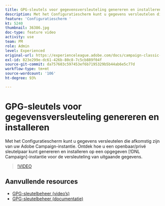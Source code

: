 ```yaml
---
title: GPG-sleutels voor gegevensversleuteling genereren en installeren
description: Met het Configuratiescherm kunt u gegevens versleutelen die afkomstig zijn van uw Adobe Campaign-instantie. Ontdek hoe u een openbaar/privé sleutelpaar kunt genereren en installeren op een opgegeven Campaign-instantie voor de versleuteling van uitgaande gegevens.
feature: 'Configuratiescherm '
kt: 5240
thumbnail: 36386.jpg
doc-type: feature video
activity: use
team: PM
role: Admin
level: Experienced
original-url: https://experienceleague.adobe.com/docs/campaign-classic-learn/tutorials/administrating/control-panel-acc/gpg-key-management/generating-and-installing-gpg-keys-for-data-encryption.html
exl-id: 823e299e-dc61-426b-80c8-7c5cb889f04f
source-git-commit: da757603c597453ef6b7195329b5b44ab6e5c77d
workflow-type: tm+mt
source-wordcount: '106'
ht-degree: 93%

---
```


# GPG-sleutels voor gegevensversleuteling genereren en installeren

Met het Configuratiescherm kunt u gegevens versleutelen die afkomstig zijn van uw Adobe Campaign-instantie. Ontdek hoe u een openbaar/privé sleutelpaar kunt genereren en installeren op een opgegeven [!DNL Campaign]-instantie voor de versleuteling van uitgaande gegevens.

>[!VIDEO](https://video.tv.adobe.com/v/36386?quality=12)

## Aanvullende resources

* [GPG-sleutelbeheer (video’s)](./gpg-key-management-overview.md)
* [GPG-sleutelbeheer (documentatie)](https://experienceleague.adobe.com/docs/control-panel/using/instances-settings/gpg-keys-management.html)
